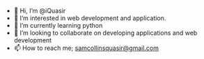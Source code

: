- 👋 Hi, I’m @iQuasir
- 👀 I’m interested in web development and application.
- 🌱 I’m currently learning python
- 💞️ I’m looking to collaborate on developing applications and web development
- 📫 How to reach me; samcollinsquasir@gmail.com

<!---
iQuasir/iQuasir is a ✨ special ✨ repository because its `README.md` (this file) appears on your GitHub profile.
You can click the Preview link to take a look at your changes.
--->

